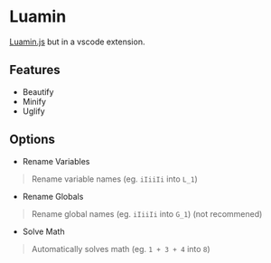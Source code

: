 # Luamin
[Luamin.js](https://github.com/Herrtt/luamin.js) but in a vscode extension.

## Features
- Beautify
- Minify
- Uglify

## Options
- Rename Variables
> Rename variable names (eg. `iIiiIi` into `L_1`)

- Rename Globals
> Rename global names (eg. `iIiiIi` into `G_1`) (not recommened)

- Solve Math
> Automatically solves math (eg. `1 + 3 + 4` into `8`)